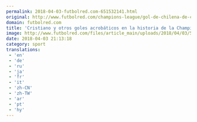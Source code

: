 ```yaml
---
permalink: 2018-04-03-futbolred.com-651532141.html
original: http://www.futbolred.com/champions-league/gol-de-chilena-de-cristiano-ronaldo-en-champions-y-otros-similares-83009
domain: futbolred.com
title: 'Cristiano y otros goles acrobáticos en la historia de la Champions'
image: http://www.futbolred.com/files/article_main/uploads/2018/04/03/5ac3ec3863a8a.jpeg
date: 2018-04-03 21:13:18
category: sport
translations: 
 - 'en'
 - 'de'
 - 'ru'
 - 'ja'
 - 'fr'
 - 'it'
 - 'zh-CN'
 - 'zh-TW'
 - 'ar'
 - 'pt'
 - 'hy'
---
```


